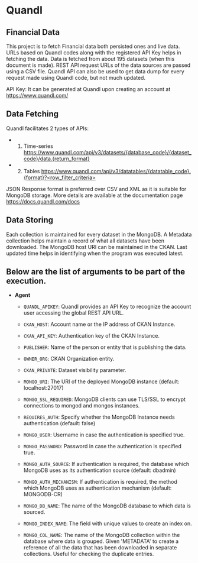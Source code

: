 # Quandl

## Financial Data

This project is to fetch Financial data both persisted ones and live data. URLs based on Quandl codes along with the registered API Key helps in fetching the data. Data is fetched from about 195 datasets (when this document is made).
REST API request URLs of the data sources are passed using a CSV file.
Quandl API can also be used to get data dump for every request made using Quandl code, but not much updated.

API Key: It can be generated at Quandl upon creating an account at https://www.quandl.com/

## Data Fetching

Quandl facilitates 2 types of APIs:
* 1.	Time-series
  https://www.quandl.com/api/v3/datasets/{database_code}/{dataset_code}/data.{return_format} 
* 2.	Tables
  https://www.quandl.com/api/v3/datatables/{datatable_code}.{format}?<row_filter_criteria> 

JSON Response format is preferred over CSV and XML as it is suitable for MongoDB storage.
More details are available at the documentation page https://docs.quandl.com/docs

## Data Storing
Each collection is maintained for every dataset in the MongoDB. A Metadata collection helps maintain a record of what all datasets have been downloaded.
The MongoDB host URI can be maintained in the CKAN. Last updated time helps in identifying when the program was executed latest.

## Below are the list of arguments to be part of the execution.

* **Agent**

   *	`QUANDL_APIKEY`: Quandl provides an API Key to recognize the account user accessing the global REST API URL.
   *	`CKAN_HOST`: Account name or the IP address of CKAN Instance.
   *	`CKAN_API_KEY`: Authentication key of the CKAN Instance.
   *	`PUBLISHER`: Name of the person or entity that is publishing the data.
   *	`OWNER_ORG`: CKAN Organization entity.
   *	`CKAN_PRIVATE`: Dataset visibility parameter.

   *	`MONGO_URI`: The URI of the deployed MongoDB instance (default: localhost:27017)
   *	`MONGO_SSL_REQUIRED`: MongoDB clients can use TLS/SSL to encrypt connections to mongod and mongos instances.
   *	`REQUIRES_AUTH`: Specify whether the MongoDB Instance needs authentication (default: false)
   *	`MONGO_USER`: Username in case the authentication is specified true.
   *	`MONGO_PASSWORD`: Password in case the authentication is specified true.
   *	`MONGO_AUTH_SOURCE`: If authentication is required, the database which MongoDB uses as its authentication source (default: dbadmin)
   *	`MONGO_AUTH_MECHANISM`: If authentication is required, the method which MongoDB uses as authentication mechanism (default: MONGODB-CR)
   *	`MONGO_DB_NAME`: The name of the MongoDB database to which data is sourced.
   *	`MONGO_INDEX_NAME`: The field with unique values to create an index on.
   *	`MONGO_COL_NAME`: The name of the MongoDB collection within the database where data is grouped. Given 'METADATA' to create a reference of all the data that has been downloaded in separate collections. Useful for checking the duplicate entries.
   
